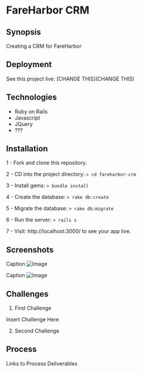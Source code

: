 # FareHarbor CRM

## Synopsis

Creating a CRM for FareHarbor

## Deployment

See this project live: [CHANGE THIS](CHANGE THIS)

## Technologies

- Ruby on Rails
- Javascript
- JQuery
- ???

## Installation

1 - Fork and clone this repository.

2 - CD into the project directory: ```> cd fareharbor-crm```

3 - Install gems: ```> bundle install```

4 - Create the database: ```> rake db:create```

5 - Migrate the database: ```> rake db:migrate```

6 - Run the server: ```> rails s```

7 - Visit: http://localhost:3000/ to see your app live.

## Screenshots

Caption
![Image](http://i.imgur.com/nothing.jpg)

Caption
![Image](http://i.imgur.com/nothing.jpg)


## Challenges

1) First Challenge

Insert Challenge Here

2) Second Challenge

## Process

Links to Process Deliverables
